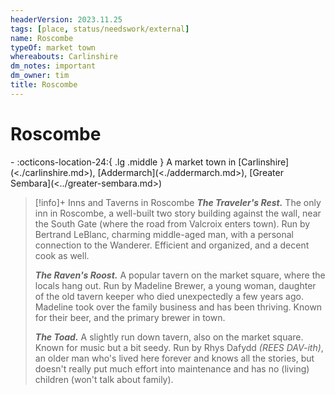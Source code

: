 ```yaml
---
headerVersion: 2023.11.25
tags: [place, status/needswork/external]
name: Roscombe
typeOf: market town
whereabouts: Carlinshire
dm_notes: important
dm_owner: tim
title: Roscombe
---
```

# Roscombe
<div class="grid cards ext-narrow-margin ext-one-column" markdown>
-    :octicons-location-24:{ .lg .middle } A market town in [Carlinshire](<./carlinshire.md>), [Addermarch](<./addermarch.md>), [Greater Sembara](<../greater-sembara.md>)  
</div>





>[!info]+ Inns and Taverns in Roscombe
> ***The Traveler's Rest.*** The only inn in Roscombe, a well-built two story building against the wall, near the South Gate (where the road from Valcroix enters town). Run by Bertrand LeBlanc, charming middle-aged man, with a personal connection to the Wanderer. Efficient and organized, and a decent cook as well. 
> 
> ***The Raven's Roost.*** A popular tavern on the market square, where the locals hang out. Run by Madeline Brewer, a young woman, daughter of the old tavern keeper who died unexpectedly a few years ago. Madeline took over the family business and has been thriving. Known for their beer, and the primary brewer in town. 
> 
> ***The Toad.*** A slightly run down tavern, also on the market square. Known for music but a bit seedy. Run by Rhys Dafydd *(REES DAV-ith)*, an older man who's lived here forever and knows all the stories, but doesn't really put much effort into maintenance and has no (living) children (won't talk about family). 
